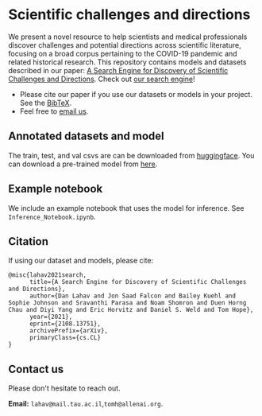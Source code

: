 # Scientific challenges and directions

We present a novel resource to help scientists and medical professionals discover challenges and potential directions across scientific literature, focusing on a broad corpus pertaining to the COVID-19 pandemic and related historical research. This repository contains models and datasets described in our paper: [A Search Engine for Discovery of Scientific Challenges and Directions](https://arxiv.org/abs/2108.13751). Check out [our search engine](https://challenges.apps.allenai.org/)! 


* Please cite our paper if you use our datasets or models in your project. See the [BibTeX](#citation). 
* Feel free to [email us](#contact-us). 

## Annotated datasets and model
The train, test, and val csvs are can be downloaded from [huggingface](https://huggingface.co/datasets/DanL/scientific-challenges-and-directions-dataset).
You can download a pre-trained model from [here](https://huggingface.co/DanL/scientific-challenges-and-directions). 
## Example notebook
We include an example notebook that uses the model for inference. See `Inference_Notebook.ipynb`.

## Citation

If using our dataset and models, please cite:

```
@misc{lahav2021search,
      title={A Search Engine for Discovery of Scientific Challenges and Directions}, 
      author={Dan Lahav and Jon Saad Falcon and Bailey Kuehl and Sophie Johnson and Sravanthi Parasa and Noam Shomron and Duen Horng Chau and Diyi Yang and Eric Horvitz and Daniel S. Weld and Tom Hope},
      year={2021},
      eprint={2108.13751},
      archivePrefix={arXiv},
      primaryClass={cs.CL}
}
```

## Contact us

Please don't hesitate to reach out.

**Email:** `lahav@mail.tau.ac.il`,`tomh@allenai.org`.
